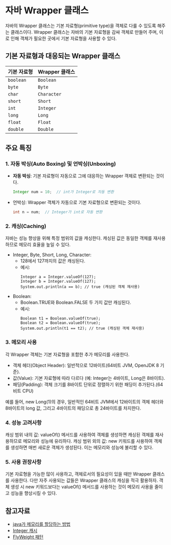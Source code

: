 # 자바 Wrapper 클래스

자바의 Wrapper 클래스는 기본 자료형(primitive type)을 객체로 다룰 수 있도록 해주는 클래스이다. Wrapper 클래스는 자바의 기본 자료형을 감싸 객체로 만들어 주며, 이로 인해 객체가 필요한 곳에서 기본 자료형을 사용할 수 있다.

## 기본 자료형과 대응되는 Wrapper 클래스

| 기본 자료형 | Wrapper 클래스 |
| ----------- | -------------- |
| `boolean`   | `Boolean`      |
| `byte`      | `Byte`         |
| `char`      | `Character`    |
| `short`     | `Short`        |
| `int`       | `Integer`      |
| `long`      | `Long`         |
| `float`     | `Float`        |
| `double`    | `Double`       |

## 주요 특징

### 1. 자동 박싱(Auto Boxing) 및 언박싱(Unboxing)
- **자동 박싱**: 기본 자료형이 자동으로 그에 대응하는 Wrapper 객체로 변환되는 것이다.
  ```java
  Integer num = 10;  // int가 Integer로 자동 변환
* 언박싱: Wrapper 객체가 자동으로 기본 자료형으로 변환되는 것이다.
    ```java
    int n = num;  // Integer가 int로 자동 변환
    ```
### 2. 캐싱(Caching)
자바는 성능 향상을 위해 특정 범위의 값을 캐싱한다. 캐싱된 값은 동일한 객체를 재사용하므로 메모리 효율을 높일 수 있다.

* Integer, Byte, Short, Long, Character:
  - 128에서 127까지의 값은 캐싱된다.
  - 예시:
    ```
    Integer a = Integer.valueOf(127);
    Integer b = Integer.valueOf(127);
    System.out.println(a == b); // true (캐싱된 객체 재사용)
    ```
* Boolean:
  - Boolean.TRUE와 Boolean.FALSE 두 가지 값만 캐싱된다.
  - 예시:
      ```
      Boolean t1 = Boolean.valueOf(true);
      Boolean t2 = Boolean.valueOf(true);
      System.out.println(t1 == t2); // true (캐싱된 객체 재사용)
      ```
### 3. 메모리 사용
   각 Wrapper 객체는 기본 자료형을 포함한 추가 메모리를 사용한다.

* 객체 헤더(Object Header): 일반적으로 12바이트(64비트 JVM, OpenJDK 8 기준).
* 값(Value): 기본 자료형에 따라 다르다 (예: Integer는 4바이트, Long은 8바이트).
* 패딩(Padding): 객체 크기를 8바이트 단위로 정렬하기 위한 패딩이 추가된다.(64비트 CPU)

예를 들어, new Long(1)의 경우, 일반적인 64비트 JVM에서 12바이트의 객체 헤더와 8바이트의 long 값, 그리고 4바이트의 패딩으로 총 24바이트를 차지한다.

### 4. 성능 고려사항
   캐싱 범위 내의 값: valueOf() 메서드를 사용하여 객체를 생성하면 캐싱된 객체를 재사용하므로 메모리와 성능에 유리하다.
   캐싱 범위 외의 값: new 키워드를 사용하여 객체를 생성하면 매번 새로운 객체가 생성된다. 이는 메모리와 성능에 불리할 수 있다.
### 5. 사용 권장사항
   기본 자료형을 가능한 많이 사용하고, 객체로서의 필요성이 있을 때만 Wrapper 클래스를 사용한다.
   다만 자주 사용되는 값들은 Wrapper 클래스의 캐싱을 적극 활용하자.
   객체 생성 시 new 키워드보다는 valueOf() 메서드를 사용하는 것이 메모리 사용을 줄이고 성능을 향상시킬 수 있다.
   
## 참고자료
* [java가 메모리를 할당하는 방법](https://tangoblog.tistory.com/14)
* [Integer 캐시](https://mangkyu.tistory.com/273)
* [FlyWeight 패턴](https://inpa.tistory.com/entry/GOF-%F0%9F%92%A0-Flyweight-%ED%8C%A8%ED%84%B4-%EC%A0%9C%EB%8C%80%EB%A1%9C-%EB%B0%B0%EC%9B%8C%EB%B3%B4%EC%9E%90)